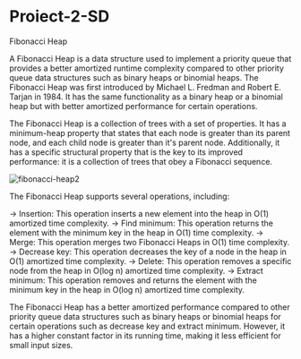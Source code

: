 # Proiect-2-SD
Fibonacci Heap

  A Fibonacci Heap is a data structure used to implement a priority queue that provides a better amortized runtime complexity compared to other priority queue data structures such as binary heaps or binomial heaps. The Fibonacci Heap was first introduced by Michael L. Fredman and Robert E. Tarjan in 1984. It has the same functionality as a binary heap or a binomial heap but with better amortized performance for certain operations.

  The Fibonacci Heap is a collection of trees with a set of properties. It has a minimum-heap property that states that each node is greater than its parent node, and each child node is greater than it's parent node. Additionally, it has a specific structural property that is the key to its improved performance: it is a collection of trees that obey a Fibonacci sequence.
  
  ![fibonacci-heap2](https://user-images.githubusercontent.com/105515716/234972515-cae44be0-7060-48e8-93c5-3180d4da28bd.png)

  
 The Fibonacci Heap supports several operations, including:

-> Insertion: This operation inserts a new element into the heap in O(1) amortized time complexity.
-> Find minimum: This operation returns the element with the minimum key in the heap in O(1) time complexity.
-> Merge: This operation merges two Fibonacci Heaps in O(1) time complexity.
-> Decrease key: This operation decreases the key of a node in the heap in O(1) amortized time complexity.
-> Delete: This operation removes a specific node from the heap in O(log n) amortized time complexity.
-> Extract minimum: This operation removes and returns the element with the minimum key in the heap in O(log n) amortized time complexity.

  The Fibonacci Heap has a better amortized performance compared to other priority queue data structures such as binary heaps or binomial heaps for certain operations such as decrease key and extract minimum. However, it has a higher constant factor in its running time, making it less efficient for small input sizes.
